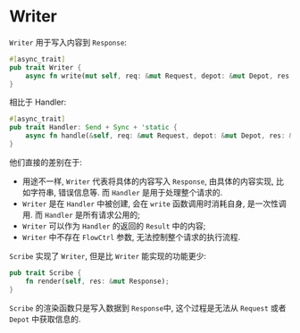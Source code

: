 # Writer

```Writer``` 用于写入内容到 ```Response```:

```rust
#[async_trait]
pub trait Writer {
    async fn write(mut self, req: &mut Request, depot: &mut Depot, res: &mut Response);
}
```

相比于 Handler:

```rust
#[async_trait]
pub trait Handler: Send + Sync + 'static {
    async fn handle(&self, req: &mut Request, depot: &mut Depot, res: &mut Response, ctrl: &mut FlowCtrl);
}
```

他们直接的差别在于:
- 用途不一样, ```Writer``` 代表将具体的内容写入 ```Response```, 由具体的内容实现, 比如字符串, 错误信息等. 而 ```Handler``` 是用于处理整个请求的.
- ```Writer``` 是在 ```Handler``` 中被创建, 会在 ```write``` 函数调用时消耗自身, 是一次性调用. 而 ```Handler``` 是所有请求公用的;
- ```Writer``` 可以作为 ```Handler``` 的返回的 ```Result``` 中的内容;
- ```Writer``` 中不存在 ```FlowCtrl``` 参数, 无法控制整个请求的执行流程.

```Scribe``` 实现了 ```Writer```, 但是比 ```Writer``` 能实现的功能更少:

```rust
pub trait Scribe {
    fn render(self, res: &mut Response);
}
```

```Scribe``` 的渲染函数只是写入数据到 ```Response```中, 这个过程是无法从 ```Request``` 或者 ```Depot``` 中获取信息的.